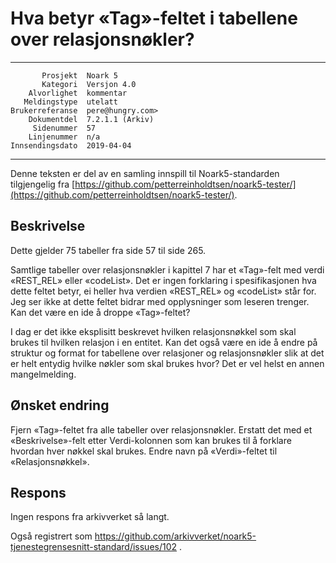 Hva betyr «Tag»-feltet i tabellene over relasjonsnøkler?
========================================================

 ------------------  ---------------------------------
           Prosjekt  Noark 5
           Kategori  Versjon 4.0
        Alvorlighet  kommentar
       Meldingstype  utelatt
    Brukerreferanse  pere@hungry.com>
        Dokumentdel  7.2.1.1 (Arkiv)
         Sidenummer  57
        Linjenummer  n/a
    Innsendingsdato  2019-04-04
 ------------------  ---------------------------------

Denne teksten er del av en samling innspill til Noark5-standarden
tilgjengelig fra
[https://github.com/petterreinholdtsen/noark5-tester/](https://github.com/petterreinholdtsen/noark5-tester/).

Beskrivelse
-----------

Dette gjelder 75 tabeller fra side 57 til side 265.

Samtlige tabeller over relasjonsnøkler i kapittel 7 har et «Tag»-felt
med verdi «REST_REL» eller «codeList».  Det er ingen forklaring i
spesifikasjonen hva dette feltet betyr, ei heller hva verdien
«REST_REL» og «codeList» står for.  Jeg ser ikke at dette feltet
bidrar med opplysninger som leseren trenger. Kan det være en ide å
droppe «Tag»-feltet?

I dag er det ikke eksplisitt beskrevet hvilken relasjonsnøkkel som
skal brukes til hvilken relasjon i en entitet.  Kan det også være en
ide å endre på struktur og format for tabellene over relasjoner og
relasjonsnøkler slik at det er helt entydig hvilke nøkler som skal
brukes hvor?  Det er vel helst en annen mangelmelding.

Ønsket endring
--------------

Fjern «Tag»-feltet fra alle tabeller over relasjonsnøkler.  Erstatt
det med et «Beskrivelse»-felt etter Verdi-kolonnen som kan brukes til
å forklare hvordan hver nøkkel skal brukes.  Endre navn på
«Verdi»-feltet til «Relasjonsnøkkel».

Respons
-------

Ingen respons fra arkivverket så langt.

Også registrert som
https://github.com/arkivverket/noark5-tjenestegrensesnitt-standard/issues/102 .
